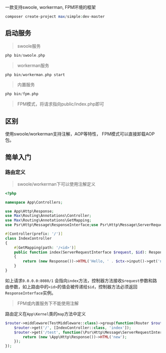 一款支持swoole, workerman, FPM环境的框架

```php
composer create-project max/simple:dev-master
```

## 启动服务

> swoole服务

```php
php bin/swoole.php
```

> workerman服务

```php
php bin/workerman.php start
```

> 内置服务

```php
php bin/fpm.php
```

> FPM模式，将请求指向public/index.php即可

## 区别

使用swoole/workerman支持注解，AOP等特性， FPM模式可以直接卸载AOP包。

## 简单入门

### 路由定义

> swoole/workerman下可以使用注解定义

```php
<?php

namespace App\Controllers;

use App\Http\Response;
use Max\Routing\Annotations\Controller;
use Max\Routing\Annotations\GetMapping;
use Psr\Http\Message\ResponseInterface;use Psr\Http\Message\ServerRequestInterface;

#[Controller(prefix: '/')]
class IndexController
{
    #[GetMapping(path: '/<id>')]
    public function index(ServerRequestInterface $request, $id): ResponseInterface
    {
        return (new Response())->HTML('Hello, ' . $ctx->input()->get('name', 'MaxPHP!'));
    }
}

```

如上请求`0.0.0.0:8080/1` 会指向`index`方法，控制器方法接收`$request`参数和路由参数，如上路由中的`<id>`的值会被传递给`$id`，控制器方法必须返回`ResponseInterface`实例。

> FPM或内置服务下不能使用注解

路由定义在`App\Kernel`类的`map`方法中定义

```php
$router->middleware(TestMiddleware::class)->group(function(Router $router) {
    $router->get('/', [IndexController::class, 'index']);
    $router->get('/test', function(\Psr\Http\Message\ServerRequestInterface $request) {
        return (new \App\Http\Response())->HTML('new');
    });
});
```
